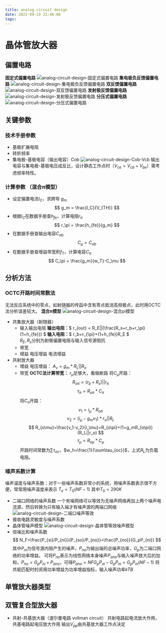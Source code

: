 ```yaml
---
title: analog circuit design
date: 2022-09-19 21:46:06
tags:
---
```

# 晶体管放大器
## 偏置电路
**固定式偏置电路**
![analog-circuit-design-固定式偏置电路](https://raw.githubusercontent.com/puhang/resource/master/pictures/analog-circuit-design-%E5%9B%BA%E5%AE%9A%E5%BC%8F%E5%81%8F%E7%BD%AE%E7%94%B5%E8%B7%AF.png)
**集电极负反馈偏置电路**
![analog-circuit-design-集电极负反馈偏置电路](https://raw.githubusercontent.com/puhang/resource/master/pictures/analog-circuit-design-%E9%9B%86%E7%94%B5%E6%9E%81%E8%B4%9F%E5%8F%8D%E9%A6%88%E5%81%8F%E7%BD%AE%E7%94%B5%E8%B7%AF.png)
**双反馈偏置电路**
![analog-circuit-design-双反馈偏置电路](https://raw.githubusercontent.com/puhang/resource/master/pictures/analog-circuit-design-%E5%8F%8C%E5%8F%8D%E9%A6%88%E5%81%8F%E7%BD%AE%E7%94%B5%E8%B7%AF.png)
**发射极反馈偏置电路**
![analog-circuit-design-发射极反馈偏置电路](https://raw.githubusercontent.com/puhang/resource/master/pictures/analog-circuit-design-%E5%8F%91%E5%B0%84%E6%9E%81%E5%8F%8D%E9%A6%88%E5%81%8F%E7%BD%AE%E7%94%B5%E8%B7%AF.png)
**分压式偏置电路**
![analog-circuit-design-分压式偏置电路](https://raw.githubusercontent.com/puhang/resource/master/pictures/analog-circuit-design-%E5%88%86%E5%8E%8B%E5%BC%8F%E5%81%8F%E7%BD%AE%E7%94%B5%E8%B7%AF.png)
## 关键参数
### 技术手册参数
- 基极扩展电阻
- 转折频率
- 集电极-基极电容（输出电容）Cob
![analog-circuit-design-Cob-Vcb](https://raw.githubusercontent.com/puhang/resource/master/pictures/analog-circuit-design-Cob-Vcb.png)
输出电容与集电极-基极电压成反比，设计静态工作点时（$V_{ce}=V_{cb}+V_{be}$）需考虑频率特性。
### 计算参数 （混合$\pi$模型）
- 设定偏置电流$I_C$，求跨导 $g_m$
  $$ g_m = \frac{I_C}{V_{TH}} $$
- 根据$I_C$在数据手册查$h_{fe}$，计算电阻$r_\pi$
  $$ r_\pi = \frac{h_{fe}}{g_m} $$
- 在数据手册查输出电容$C_{ob}$
  $$ C_{\mu}=C_{ob} $$
- 在数据手册查增益带宽积$f_T$，计算电容$C_\pi$
  $$ C_\pi = \frac{g_m}{w_T}-C_\mu $$
## 分析方法
### OCTC开路时间常数法
无法反应系统中的零点，如射随器的传函中含有零点抵消高频极点，此时用OCTC法分析误差较大。
**混合$\pi$模型**
![analog-circuit-design-混合pi模型](https://raw.githubusercontent.com/puhang/resource/master/pictures/analog-circuit-design-%E6%B7%B7%E5%90%88pi%E6%A8%A1%E5%9E%8B.png)
- 共集放大器（射随器）
  - 输入输出电阻
  **输出电阻：**$ r_{out} = R_E||(\frac{R_s+r_b+r_\pi}{1+h_{fe}}) $
  **输入电阻：**$ r_b+r_{\pi}+(1+h_{fe})R_E $  
  $R_E,R_s$分别为射极偏置电阻与输入信号源阻抗
  - 带宽
  - 增益
  电压增益
  电流增益
- 共射放大器
  - 增益
  电压增益： $A_v=g_m*R_L||R_o$
  - 带宽
   **OCTC法计算带宽：**
  $r_\mu$足够大，看做断路
  将$C_\mu$开路：
  $$ R_{o\pi}=(r_b+R_s)||r_\pi $$
  $$ \tau_\pi=R_{o\pi}*C_\pi $$
  将$C_\pi$开路：
  $$ v_1=i_\mu*R_{o\pi} $$
  $$ v_2=(i_\mu-g_mv_1)*r_o||R_L $$
  $$ R_{o\mu}=\frac{v_1-v_2}{i_\mu}=R_{o\pi}+(1+g_mR_{o\pi})(R_L||r_o) $$
  $$ \tau_\mu=R_{o\mu}*C_\mu $$
  开路时间常数为$\sum\tau_{oc}$，$w_h=\frac{1}{\sum\tau_{oc}}$，上式$R_L$为负载电阻。
### 噪声系数计算
噪声温度与噪声系数：对于一些噪声系数非常小的系统，用噪声系数表示很不方便，常常用噪声温度来表示
$T_e=T_0(NF-1)$
其中$T_0=290K$
- 二端口网络的噪声系数
  一个有噪网络可以等效为无噪声网络再加上两个噪声电流源，然后转换为只有输入端才有噪声源的两端口网络
  ![analog-circuit-design-二端口噪声等效](https://raw.githubusercontent.com/puhang/resource/master/pictures/analog-circuit-design-%E4%BA%8C%E7%AB%AF%E5%8F%A3%E5%99%AA%E5%A3%B0%E7%AD%89%E6%95%88.png)
- 接收电路灵敏度与噪声系数
- 晶体管噪声模型
  ![analog-circuit-design-晶体管等效噪声模型](https://raw.githubusercontent.com/puhang/resource/master/pictures/analog-circuit-design-%E6%99%B6%E4%BD%93%E7%AE%A1%E7%AD%89%E6%95%88%E5%99%AA%E5%A3%B0%E6%A8%A1%E5%9E%8B.png)
- 信噪比和噪声系数
  $$ N_F=\frac{P_{si}/P_{ni}}{P_{so}/P_{no}}=\frac{P_{no}}{G_pP_{ni}} $$
  其中$P_{ni}$为信号源内阻产生的噪声，$P_{no}$为输出端的总噪声功率，$G_p$为二端口网络的功率增益。
  可将$P_{no}$表示为线性网络本身噪声$P_{ano}$与输入噪声放大后的加和，$P_{no}=G_pP_{ni}+P_{ano}$，可得$P_{ano}=NFG_pP_{ni}-G_pP_{ni}=G_pP_{ni}(NF-1)$
  将共轭匹配时的资用功率增益为功率增益指标，输入噪声功率$kTB$
## 单管放大器类型

## 双管复合型放大器
- 共射-共基放大器（渥尔曼电路 vollman circuit）
  共射电路起电流放大作用，共基电路起电压放大作用
  输出$V_{pp}$由共基放大器工作点决定